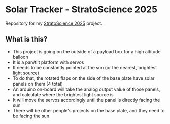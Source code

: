 # Solar Tracker - StratoScience 2025
Repository for my [StratoScience 2025](https://nescitech.org/stratoscience) project.

## What is this?
 - This project is going on the outside of a payload box for a high altitude balloon
 - It is a pan/tilt platform with servos
 - It needs to be constantly pointed at the sun (or the nearest, brightest light source)
 - To do that, the rotated flaps on the side of the base plate have solar panels on them (4 total)
 - An arduino on-board will take the analog output value of those panels, and calculate where the brightest light source is
 - It will move the servos accordingly until the panel is directly facing the sun
 - There will be other people's projects on the base plate, and they need to be facing the sun
